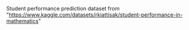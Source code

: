Student performance prediction dataset from "https://www.kaggle.com/datasets/rkiattisak/student-performance-in-mathematics"

